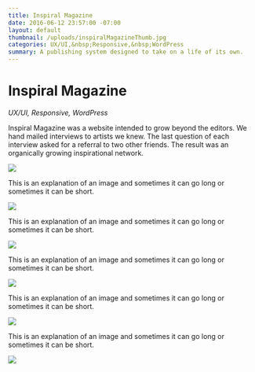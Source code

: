 ```yaml
---
title: Inspiral Magazine
date: 2016-06-12 23:57:00 -07:00
layout: default
thumbnail: /uploads/inspiralMagazineThumb.jpg
categories: UX/UI,&nbsp;Responsive,&nbsp;WordPress
summary: A publishing system designed to take on a life of its own.
---
```

<div class="grid">
    <h1>Inspiral Magazine</h1>
    <p><em>UX/UI,&nbsp;Responsive,&nbsp;WordPress</em></p>
</div>

<div class="grid">
    <div class="col-1-3">
    	<p>Inspiral Magazine was a website intended to grow beyond the editors. We hand mailed interviews to artists we knew. The last question of each interview asked for a referral to two other friends. The result was an organically growing inspirational network.</p>
	</div>
	<div class="col-2-3">
		<img src="/uploads/inspiralArticle.jpg"/>
	</div>
</div>

<div class="grid">
    <div class="col-1-3">
    	<p>This is an explanation of an image and sometimes it can go long or sometimes it can be short.</p>
	</div>
	<div class="col-2-3">
		<img src="/uploads/inspiralArchive.jpg"/>
	</div>
</div>

<div class="grid">
    <div class="col-1-3">
    	<p>This is an explanation of an image and sometimes it can go long or sometimes it can be short.</p>
	</div>
	<div class="col-2-3">
		<img src="/uploads/inspiralAbout.jpg"/>
	</div>
</div>

<div class="grid">
    <div class="col-1-3">
    	<p>This is an explanation of an image and sometimes it can go long or sometimes it can be short.</p>
	</div>
	<div class="col-2-3">
		<img src="/uploads/inspiraliPadArticle.jpg"/>
	</div>
</div>

<div class="grid">
    <div class="col-1-3">
    	<p>This is an explanation of an image and sometimes it can go long or sometimes it can be short.</p>
	</div>
	<div class="col-2-3">
		<img src="/uploads/inspiraliPadArchive.jpg"/>
	</div>
</div>

<div class="grid">
    <div class="col-1-3">
    	<p>This is an explanation of an image and sometimes it can go long or sometimes it can be short.</p>
	</div>
	<div class="col-2-3">
		<img src="/uploads/inspiraliPhone.jpg"/>
	</div>
</div>